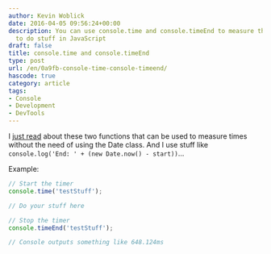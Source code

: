 ```yaml
---
author: Kevin Woblick
date: 2016-04-05 09:56:24+00:00
description: You can use console.time and console.timeEnd to measure the time it takes
  to do stuff in JavaScript
draft: false
title: console.time and console.timeEnd
type: post
url: /en/0a9fb-console-time-console-timeend/
hascode: true
category: article
tags:
- Console
- Development
- DevTools
---
```


I [just read](https://davidwalsh.name/console-time) about these two functions that can be used to measure times without the need of using the Date class. And I use stuff like `console.log('End: ' + (new Date.now() - start))`...

Example:

```javascript
// Start the timer
console.time('testStuff');

// Do your stuff here

// Stop the timer
console.timeEnd('testStuff');

// Console outputs something like 648.124ms
```
